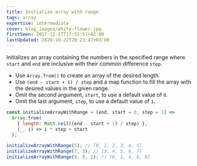 ```yaml
---
title: Initialize array with range
tags: array
expertise: intermediate
cover: blog_images/white-flower.jpg
firstSeen: 2017-12-17T17:55:51+02:00
lastUpdated: 2020-10-22T20:23:47+03:00
---
```


Initializes an array containing the numbers in the specified range where `start` and `end` are inclusive with their common difference `step`.

- Use `Array.from()` to create an array of the desired length.
- Use `(end - start + 1) / step` and a map function to fill the array with the desired values in the given range.
- Omit the second argument, `start`, to use a default value of `0`.
- Omit the last argument, `step`, to use a default value of `1`.

```js
const initializeArrayWithRange = (end, start = 0, step = 1) =>
  Array.from(
    { length: Math.ceil((end - start + 1) / step) },
    (_, i) => i * step + start
  );
```

```js
initializeArrayWithRange(5); // [0, 1, 2, 3, 4, 5]
initializeArrayWithRange(7, 3); // [3, 4, 5, 6, 7]
initializeArrayWithRange(9, 0, 2); // [0, 2, 4, 6, 8]
```
